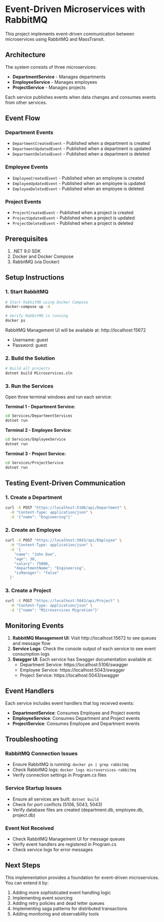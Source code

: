 # Event-Driven Microservices with RabbitMQ

This project implements event-driven communication between microservices using RabbitMQ and MassTransit.

## Architecture

The system consists of three microservices:
- **DepartmentService** - Manages departments
- **EmployeeService** - Manages employees
- **ProjectService** - Manages projects

Each service publishes events when data changes and consumes events from other services.

## Event Flow

### Department Events
- `DepartmentCreatedEvent` - Published when a department is created
- `DepartmentUpdatedEvent` - Published when a department is updated
- `DepartmentDeletedEvent` - Published when a department is deleted

### Employee Events
- `EmployeeCreatedEvent` - Published when an employee is created
- `EmployeeUpdatedEvent` - Published when an employee is updated
- `EmployeeDeletedEvent` - Published when an employee is deleted

### Project Events
- `ProjectCreatedEvent` - Published when a project is created
- `ProjectUpdatedEvent` - Published when a project is updated
- `ProjectDeletedEvent` - Published when a project is deleted

## Prerequisites

1. .NET 9.0 SDK
2. Docker and Docker Compose
3. RabbitMQ (via Docker)

## Setup Instructions

### 1. Start RabbitMQ

```bash
# Start RabbitMQ using Docker Compose
docker-compose up -d

# Verify RabbitMQ is running
docker ps
```

RabbitMQ Management UI will be available at: http://localhost:15672
- Username: guest
- Password: guest

### 2. Build the Solution

```bash
# Build all projects
dotnet build Microservices.sln
```

### 3. Run the Services

Open three terminal windows and run each service:

**Terminal 1 - Department Service:**
```bash
cd Services/DepartmentServices
dotnet run
```

**Terminal 2 - Employee Service:**
```bash
cd Services/EmployeeService
dotnet run
```

**Terminal 3 - Project Service:**
```bash
cd Services/ProjectService
dotnet run
```

## Testing Event-Driven Communication

### 1. Create a Department
```bash
curl -X POST "https://localhost:5106/api/Department" \
  -H "Content-Type: application/json" \
  -d '{"name": "Engineering"}'
```

### 2. Create an Employee
```bash
curl -X POST "https://localhost:5043/api/Employee" \
  -H "Content-Type: application/json" \
  -d '{
    "name": "John Doe",
    "age": 30,
    "salary": 75000,
    "departmentName": "Engineering",
    "isManager": "false"
  }'
```

### 3. Create a Project
```bash
curl -X POST "https://localhost:5043/api/Project" \
  -H "Content-Type: application/json" \
  -d '{"name": "Microservices Migration"}'
```

## Monitoring Events

1. **RabbitMQ Management UI**: Visit http://localhost:15672 to see queues and message flow
2. **Service Logs**: Check the console output of each service to see event consumption logs
3. **Swagger UI**: Each service has Swagger documentation available at:
   - Department Service: https://localhost:5106/swagger
   - Employee Service: https://localhost:5043/swagger
   - Project Service: https://localhost:5043/swagger

## Event Handlers

Each service includes event handlers that log received events:

- **DepartmentService**: Consumes Employee and Project events
- **EmployeeService**: Consumes Department and Project events
- **ProjectService**: Consumes Employee and Department events

## Troubleshooting

### RabbitMQ Connection Issues
- Ensure RabbitMQ is running: `docker ps | grep rabbitmq`
- Check RabbitMQ logs: `docker logs microservices-rabbitmq`
- Verify connection settings in Program.cs files

### Service Startup Issues
- Ensure all services are built: `dotnet build`
- Check for port conflicts (5106, 5043, 5043)
- Verify database files are created (department.db, employee.db, project.db)

### Event Not Received
- Check RabbitMQ Management UI for message queues
- Verify event handlers are registered in Program.cs
- Check service logs for error messages

## Next Steps

This implementation provides a foundation for event-driven microservices. You can extend it by:

1. Adding more sophisticated event handling logic
2. Implementing event sourcing
3. Adding retry policies and dead letter queues
4. Implementing saga patterns for distributed transactions
5. Adding monitoring and observability tools
